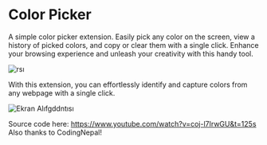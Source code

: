 # Color Picker
A simple color picker extension. Easily pick any color on the screen, view a history of picked colors, and copy or clear them with a single click.
Enhance your browsing experience and unleash your creativity with this handy tool. 

![rsı](https://github.com/seliind/color-picker-extension/assets/113685389/7139f267-687d-4371-a762-e2ac8f5d697c)

With this extension, you can effortlessly identify and capture colors from any webpage with a single click.

![Ekran Alıfgddntısı](https://github.com/seliind/color-picker-extension/assets/113685389/76919042-245f-491c-8732-327ab58e2308)

Source code here: https://www.youtube.com/watch?v=coj-l7IrwGU&t=125s 
Also thanks to CodingNepal!

